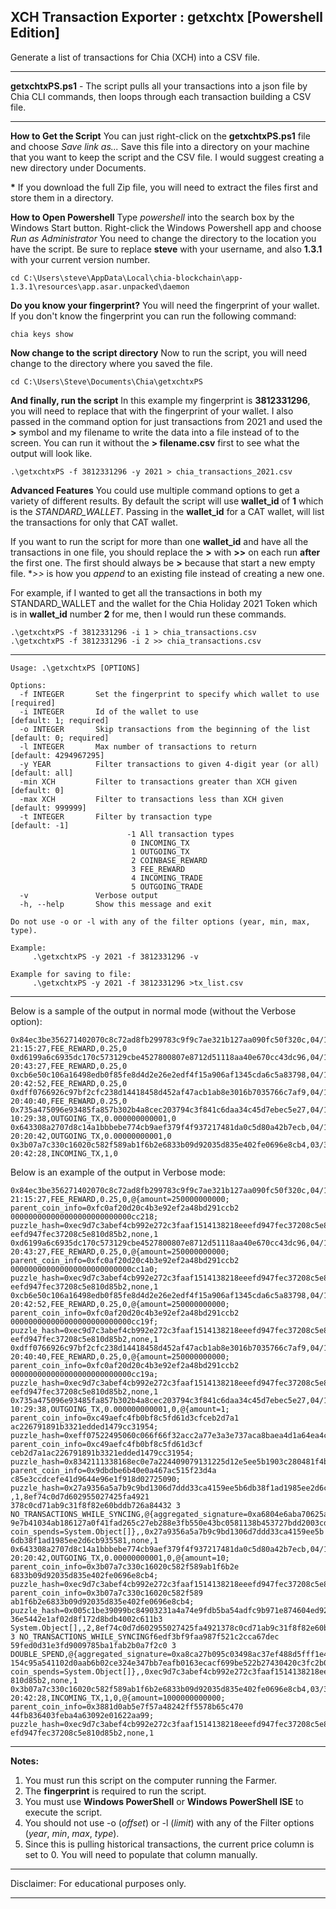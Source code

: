 ## XCH Transaction Exporter : getxchtx [Powershell Edition]

Generate a list of transactions for Chia (XCH) into a CSV file.

---

**getxchtxPS.ps1** - The script pulls all your transactions into a json file by Chia CLI commands, then loops through each transaction building a CSV file. 

---

**How to Get the Script**
You can just right-click on the **getxchtxPS.ps1** file and choose _Save link as..._ Save this file into a directory on your machine that you want to keep the script and the CSV file. I would suggest creating a new directory under Documents. 

**\*** If you download the full Zip file, you will need to extract the files first and store them in a directory.


**How to Open Powershell**
Type _powershell_ into the search box by the Windows Start button.
Right-click the Windows Powershell app and choose _Run as Administrator_
You need to change the directory to the location you have the script. Be sure to replace **steve** with your username, and also **1.3.1** with your current version number.

```
cd C:\Users\steve\AppData\Local\chia-blockchain\app-1.3.1\resources\app.asar.unpacked\daemon
```

**Do you know your fingerprint?**
You will need the fingerprint of your wallet. If you don't know the fingerprint you can run the following command:

```
chia keys show
```
**Now change to the script directory**
Now to run the script, you will need change to the directory where you saved the file.

```
cd C:\Users\Steve\Documents\Chia\getxchtxPS
```

**And finally, run the script**
In this example my fingerprint is **3812331296**, you will need to replace that with the fingerprint of your wallet. I also passed in the command option for just transactions from 2021 and used the **>** symbol and my filename to write the data into a file instead of to the screen. You can run it without the **> filename.csv** first to see what the output will look like.

```
.\getxchtxPS -f 3812331296 -y 2021 > chia_transactions_2021.csv
```

**Advanced Features**
You could use multiple command options to get a variety of different results. By default the script will use **wallet_id** of **1** which is the _STANDARD\_WALLET_. Passing in the **wallet_id** for a CAT wallet, will list the transactions for only that CAT wallet.

If you want to run the script for more than one **wallet_id** and have all the transactions in one file, you should replace the **>** with **>>** on each run **after** the first one. The first should always be **>** because that start a new empty file. **>>* is how you _append_ to an existing file instead of creating a new one.

For example, if I wanted to get all the transactions in both my STANDARD_WALLET and the wallet for the Chia Holiday 2021 Token which is in **wallet_id** number **2** for me, then I would run these commands.

```
.\getxchtxPS -f 3812331296 -i 1 > chia_transactions.csv
.\getxchtxPS -f 3812331296 -i 2 >> chia_transactions.csv
```

---

```
Usage: .\getxchtxPS [OPTIONS]

Options:
  -f INTEGER       Set the fingerprint to specify which wallet to use  [required]
  -i INTEGER       Id of the wallet to use                             [default: 1; required]
  -o INTEGER       Skip transactions from the beginning of the list    [default: 0; required]
  -l INTEGER       Max number of transactions to return                [default: 4294967295]
  -y YEAR          Filter transactions to given 4-digit year (or all)  [default: all]
  -min XCH         Filter to transactions greater than XCH given       [default: 0]
  -max XCH         Filter to transactions less than XCH given          [default: 999999]
  -t INTEGER       Filter by transaction type                          [default: -1]
                          -1 All transaction types
                           0 INCOMING_TX
                           1 OUTGOING_TX
                           2 COINBASE_REWARD
                           3 FEE_REWARD
                           4 INCOMING_TRADE
                           5 OUTGOING_TRADE
  -v               Verbose output
  -h, --help       Show this message and exit

Do not use -o or -l with any of the filter options (year, min, max, type).

Example:
     .\getxchtxPS -y 2021 -f 3812331296 -v

Example for saving to file:
     .\getxchtxPS -y 2021 -f 3812331296 >tx_list.csv

```

---

Below is a sample of the output in normal mode (without the Verbose option):

```
0x84ec3be356271402070c8c72ad8fb299783c9f9c7ae321b127aa090fc50f320c,04/14/2022 21:15:27,FEE_REWARD,0.25,0
0xd6199a6c6935dc170c573129cbe4527800807e8712d51118aa40e670cc43dc96,04/14/2022 20:43:27,FEE_REWARD,0.25,0
0xcb6e50c106a16498edb0f85fe8d4d2e26e2edf4f15a906af1345cda6c5a83798,04/14/2022 20:42:52,FEE_REWARD,0.25,0
0xdff0766926c97bf2cfc238d14418458d452af47acb1ab8e3016b7035766c7af9,04/14/2022 20:40:40,FEE_REWARD,0.25,0
0x735a475096e93485fa857b302b4a8cec203794c3f841c6daa34c45d7ebec5e27,04/13/2022 10:29:38,OUTGOING_TX,0.000000000001,0
0x643308a2707d8c14a1bbbebe774cb9aef379f4f937217481da0c5d80a42b7ecb,04/12/2022 20:20:42,OUTGOING_TX,0.00000000001,0
0x3b07a7c330c16020c582f589ab1f6b2e6833b09d92035d835e402fe0696e8cb4,03/31/2022 20:42:28,INCOMING_TX,1,0
```

Below is an example of the output in Verbose mode:

```
0x84ec3be356271402070c8c72ad8fb299783c9f9c7ae321b127aa090fc50f320c,04/14/2022 21:15:27,FEE_REWARD,0.25,0,@{amount=250000000000; parent_coin_info=0xfc0af20d20c4b3e92ef2a48bd291ccb2
000000000000000000000000000cc218; puzzle_hash=0xec9d7c3abef4cb992e272c3faaf1514138218eeefd947fec37208c5e810d85b2},True,836124,0,,,0,,none,,0xec9d7c3abef4cb992e272c3faaf1514138218e
eefd947fec37208c5e810d85b2,none,1
0xd6199a6c6935dc170c573129cbe4527800807e8712d51118aa40e670cc43dc96,04/14/2022 20:43:27,FEE_REWARD,0.25,0,@{amount=250000000000; parent_coin_info=0xfc0af20d20c4b3e92ef2a48bd291ccb2
000000000000000000000000000cc1a0; puzzle_hash=0xec9d7c3abef4cb992e272c3faaf1514138218eeefd947fec37208c5e810d85b2},True,836003,0,,,0,,none,,0xec9d7c3abef4cb992e272c3faaf1514138218e
eefd947fec37208c5e810d85b2,none,1
0xcb6e50c106a16498edb0f85fe8d4d2e26e2edf4f15a906af1345cda6c5a83798,04/14/2022 20:42:52,FEE_REWARD,0.25,0,@{amount=250000000000; parent_coin_info=0xfc0af20d20c4b3e92ef2a48bd291ccb2
000000000000000000000000000cc19f; puzzle_hash=0xec9d7c3abef4cb992e272c3faaf1514138218eeefd947fec37208c5e810d85b2},True,836001,0,,,0,,none,,0xec9d7c3abef4cb992e272c3faaf1514138218e
eefd947fec37208c5e810d85b2,none,1
0xdff0766926c97bf2cfc238d14418458d452af47acb1ab8e3016b7035766c7af9,04/14/2022 20:40:40,FEE_REWARD,0.25,0,@{amount=250000000000; parent_coin_info=0xfc0af20d20c4b3e92ef2a48bd291ccb2
000000000000000000000000000cc19a; puzzle_hash=0xec9d7c3abef4cb992e272c3faaf1514138218eeefd947fec37208c5e810d85b2},True,835996,0,,,0,,none,,0xec9d7c3abef4cb992e272c3faaf1514138218e
eefd947fec37208c5e810d85b2,none,1
0x735a475096e93485fa857b302b4a8cec203794c3f841c6daa34c45d7ebec5e27,04/13/2022 10:29:38,OUTGOING_TX,0.000000000001,0,@{amount=1; parent_coin_info=0xc49aefc4fb0bf8c5fd61d3cfceb2d7a1
ac226791891b3321edded1479cc31954; puzzle_hash=0xeff07522495060c066f66f32acc2a77e3a3e737aca8baea4d1a64ea4cdc13da9}@{amount=999999999788; parent_coin_info=0xc49aefc4fb0bf8c5fd61d3cf
ceb2d7a1ac226791891b3321edded1479cc31954; puzzle_hash=0x8342111338168ec0e7a224409079131225d12e5ee5b1903c280481f4b9990d0a}@{amount=1; parent_coin_info=0x9dbdbe6b40e0a467ac515f23d4a
c85e3ccdcefe41d9644e96e1f918d02725090; puzzle_hash=0x27a9356a5a7b9c9bd1306d7ddd33ca4159ee5b6db38f1ad1985ee2d6cb935581},True,829842,0.000000000001,, ,1,8ef74c0d7d602955027425fa4921
378c0cd71ab9c31f8f82e60bddb726a84432 3 NO_TRANSACTIONS_WHILE_SYNCING,@{aggregated_signature=0xa6804e6aba70625a50f8323c99dd8e1b7edd1078b110e6fe8da3fd53c83e94def828585ca0bd14c26f4a1
9e7b41034ab186127a0f41fad265c27eb288e3fb550e43bc0581138b453727bdd2003cd3625efe3f67dd3c40aac858aafd3aa32343f; coin_spends=System.Object[]},,0x27a9356a5a7b9c9bd1306d7ddd33ca4159ee5b
6db38f1ad1985ee2d6cb935581,none,1
0x643308a2707d8c14a1bbbebe774cb9aef379f4f937217481da0c5d80a42b7ecb,04/12/2022 20:20:42,OUTGOING_TX,0.00000000001,0,@{amount=10; parent_coin_info=0x3b07a7c330c16020c582f589ab1f6b2e
6833b09d92035d835e402fe0696e8cb4; puzzle_hash=0xec9d7c3abef4cb992e272c3faaf1514138218eeefd947fec37208c5e810d85b2}@{amount=999999999790; parent_coin_info=0x3b07a7c330c16020c582f589
ab1f6b2e6833b09d92035d835e402fe0696e8cb4; puzzle_hash=0x005c1be39099bc84903231a4a74e9fdb5ba54adfc9b971e874604ed923cbab64},True,827113,0.0000000002,0x8457a52308c198c8ea1dbfc1c501cc
36e5442e1af02d8f172d8bdb4002c611b3 System.Object[],,2,8ef74c0d7d602955027425fa4921378c0cd71ab9c31f8f82e60bddb726a84432 3 NO_TRANSACTIONS_WHILE_SYNCINGf6edf3bf9faa987f521c2cca67dec
59fed0d31e3fd9009785ba1fab2b0a7f2c0 3 DOUBLE_SPEND,@{aggregated_signature=0xa8ca27b095c03498ac37ef488d5fff1e471f8767cb2d02878ac5db29feae87a8994f33be7186e5e9189d830a6162debc0973af6
154c95a541102d0aab6b02ce324e347bb7eafb0163ecacf699be522b27430420c3fc2b0851ea5d5e089845e70; coin_spends=System.Object[]},,0xec9d7c3abef4cb992e272c3faaf1514138218eeefd947fec37208c5e
810d85b2,none,1
0x3b07a7c330c16020c582f589ab1f6b2e6833b09d92035d835e402fe0696e8cb4,03/31/2022 20:42:28,INCOMING_TX,1,0,@{amount=1000000000000; parent_coin_info=0x3881d0ab5e7f57a48242ff5578b65c470
44fb836403feba4a63092e01622aa99; puzzle_hash=0xec9d7c3abef4cb992e272c3faaf1514138218eeefd947fec37208c5e810d85b2},True,771573,0,,,0,,none,,0xec9d7c3abef4cb992e272c3faaf1514138218ee
efd947fec37208c5e810d85b2,none,1
```

---

**Notes:**
1. You must run this script on the computer running the Farmer.
2. The **fingerprint** is required to run the script.
3. You must use **Windows PowerShell** or **Windows PowerShell ISE** to execute the script.
4. You should not use -o (_offset_) or -l (_limit_) with any of the Filter options (_year_, _min_, _max_, _type_).
5. Since this is pulling historical transactions, the current price column is set to 0. You will need to populate that column manually.

---
Disclaimer: For educational purposes only.

---
